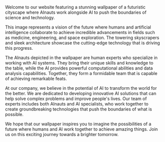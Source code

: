 <!--
Write me content for website with wallpaper "A futuristic cityscape where AInauts work alongside AI to push the boundaries of science and technology."
-->

<!--font:Open Sans-->

Welcome to our website featuring a stunning wallpaper of a futuristic cityscape where AInauts work alongside AI to push the boundaries of science and technology.

This image represents a vision of the future where humans and artificial intelligence collaborate to achieve incredible advancements in fields such as medicine, engineering, and space exploration. The towering skyscrapers and sleek architecture showcase the cutting-edge technology that is driving this progress.

The AInauts depicted in the wallpaper are human experts who specialize in working with AI systems. They bring their unique skills and knowledge to the table, while the AI provides powerful computational abilities and data analysis capabilities. Together, they form a formidable team that is capable of achieving remarkable feats.

At our company, we believe in the potential of AI to transform the world for the better. We are dedicated to developing innovative AI solutions that can help solve complex problems and improve people's lives. Our team of experts includes both AInauts and AI specialists, who work together to create groundbreaking technologies that push the boundaries of what is possible.

We hope that our wallpaper inspires you to imagine the possibilities of a future where humans and AI work together to achieve amazing things. Join us on this exciting journey towards a brighter tomorrow.

